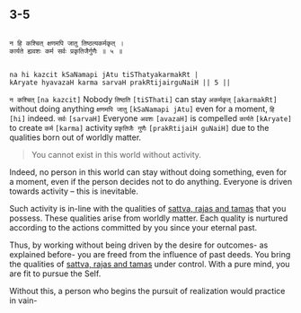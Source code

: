 ## 3-5


```shloka-sa

न हि कश्चित् क्षणमपि जातु तिष्ठत्यकर्मकृत् ।
कार्यते ह्यवशः कर्म सर्वः प्रकृतिजैर्गुणैः ॥ ५ ॥

```
```shloka-sa-hk

na hi kazcit kSaNamapi jAtu tiSThatyakarmakRt |
kAryate hyavazaH karma sarvaH prakRtijairguNaiH || 5 ||

```
`न कश्चित्` `[na kazcit]` Nobody `तिष्ठति` `[tiSThati]` can stay `अकर्मकृत्` `[akarmakRt]` without doing anything `क्षणमपि जातु` `[kSaNamapi jAtu]` even for a moment, `हि` `[hi]` indeed. `सर्वः` `[sarvaH]` Everyone `अवशः` `[avazaH]` is compelled `कार्यते` `[kAryate]` to create `कर्म` `[karma]` activity `प्रकृतिजैः गुणैः` `[prakRtijaiH guNaiH]` due to the qualities born out of worldly matter.


<a name='applnote_49'></a>
> You cannot exist in this world without activity.



Indeed, no person in this world can stay without doing something, even for a moment, even if the person decides not to do anything. Everyone is driven towards activity – this is inevitable.

Such activity is in-line with the qualities of 
[sattva, rajas and tamas](satva_rajas_tamas)
 that you possess. These qualities arise from worldly matter. Each quality is nurtured according to the actions committed by you since your eternal past. 

Thus, by working without being driven by the desire for outcomes- as explained before- you are freed from the influence of past deeds. You bring the qualities of 
[sattva, rajas and tamas](satva_rajas_tamas_effects)
 under control. With a pure mind, you are fit to pursue the Self.

Without this, a person who begins the pursuit of realization would practice in vain-


